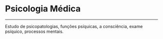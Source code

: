 # Psicologia Médica

---

Estudo de psicopatologias, funções psíquicas, a consciência, exame psíquico, processos mentais.

